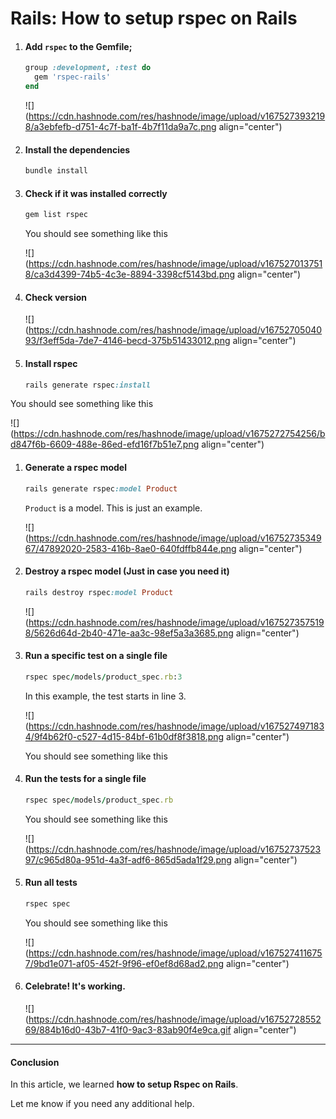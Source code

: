 # Rails: How to setup rspec on Rails

1. #### Add `rspec` to the Gemfile;
    
    ```ruby
    group :development, :test do
      gem 'rspec-rails'
    end
    ```
    
    ![](https://cdn.hashnode.com/res/hashnode/image/upload/v1675273932198/a3ebfefb-d751-4c7f-ba1f-4b7f11da9a7c.png align="center")
    
2. #### Install the dependencies
    
    ```ruby
    bundle install
    ```
    
3. #### Check if it was installed correctly
    
    ```ruby
    gem list rspec
    ```
    
    You should see something like this
    
    ![](https://cdn.hashnode.com/res/hashnode/image/upload/v1675270137518/ca3d4399-74b5-4c3e-8894-3398cf5143bd.png align="center")
    
4. #### Check version
    
    ![](https://cdn.hashnode.com/res/hashnode/image/upload/v1675270504093/f3eff5da-7de7-4146-becd-375b51433012.png align="center")
    
5. #### Install rspec
    
    ```ruby
    rails generate rspec:install
    ```
    

You should see something like this

![](https://cdn.hashnode.com/res/hashnode/image/upload/v1675272754256/bd847f6b-6609-488e-86ed-efd16f7b51e7.png align="center")

1. #### Generate a rspec model
    
    ```ruby
    rails generate rspec:model Product
    ```
    
    `Product` is a model. This is just an example.
    
    ![](https://cdn.hashnode.com/res/hashnode/image/upload/v1675273534967/47892020-2583-416b-8ae0-640fdffb844e.png align="center")
    
2. #### Destroy a rspec model (Just in case you need it)
    
    ```ruby
    rails destroy rspec:model Product
    ```
    
    ![](https://cdn.hashnode.com/res/hashnode/image/upload/v1675273575198/5626d64d-2b40-471e-aa3c-98ef5a3a3685.png align="center")
    
3. #### Run a specific test on a single file
    
    ```ruby
    rspec spec/models/product_spec.rb:3
    ```
    
    In this example, the test starts in line 3.
    
    ![](https://cdn.hashnode.com/res/hashnode/image/upload/v1675274971834/9f4b62f0-c527-4d15-84bf-61b0df8f3818.png align="center")
    
    You should see something like this
    
4. #### Run the tests for a single file
    
    ```ruby
    rspec spec/models/product_spec.rb
    ```
    
    You should see something like this
    
    ![](https://cdn.hashnode.com/res/hashnode/image/upload/v1675273752397/c965d80a-951d-4a3f-adf6-865d5ada1f29.png align="center")
    
5. #### Run all tests
    
    ```ruby
    rspec spec
    ```
    
    You should see something like this
    
    ![](https://cdn.hashnode.com/res/hashnode/image/upload/v1675274116757/9bd1e071-af05-452f-9f96-ef0ef8d68ad2.png align="center")
    
6. #### Celebrate! It's working.
    
    ![](https://cdn.hashnode.com/res/hashnode/image/upload/v1675272855269/884b16d0-43b7-41f0-9ac3-83ab90f4e9ca.gif align="center")
    

---

#### Conclusion

In this article, we learned **how to setup Rspec on Rails**.

Let me know if you need any additional help.
